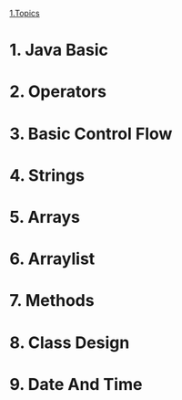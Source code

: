 
[1.Topics](#1Topics)

# 1. Java Basic
# 2. Operators 
# 3. Basic Control Flow
# 4. Strings
# 5. Arrays
# 6. Arraylist
# 7. Methods
# 8. Class Design 
# 9. Date And Time 




